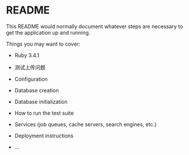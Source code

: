 # README

This README would normally document whatever steps are necessary to get the
application up and running.

Things you may want to cover:

* Ruby 3.4.1

* 测试上传问题

* Configuration

* Database creation

* Database initialization

* How to run the test suite

* Services (job queues, cache servers, search engines, etc.)

* Deployment instructions

* ...
